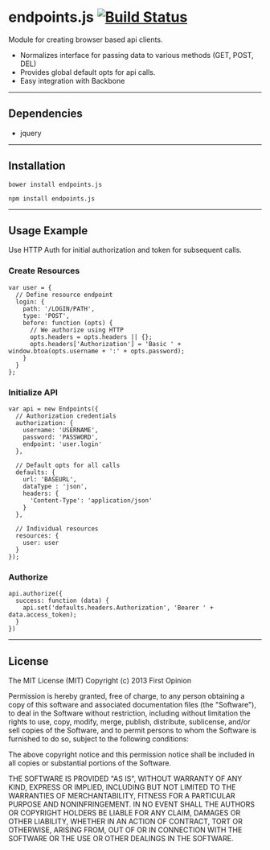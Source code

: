 endpoints.js [![Build Status](https://travis-ci.org/firstopinion/endpoints.js.png)](https://travis-ci.org/firstopinion/endpoints.js)
============

Module for creating browser based api clients.

* Normalizes interface for passing data to various methods (GET, POST, DEL)
* Provides global default opts for api calls.
* Easy integration with Backbone

---


Dependencies
------------

* jquery

---


Installation
------------

`bower install endpoints.js`

`npm install endpoints.js`

---


Usage Example
-------------

Use HTTP Auth for initial authorization and token for subsequent calls.

### Create Resources

```
var user = {
  // Define resource endpoint
  login: {
    path: '/LOGIN/PATH',
    type: 'POST',
    before: function (opts) {
      // We authorize using HTTP
      opts.headers = opts.headers || {};
      opts.headers['Authorization'] = 'Basic ' + window.btoa(opts.username + ':' + opts.password);
    }
  }
};
```


### Initialize API


```
var api = new Endpoints({
  // Authorization credentials
  authorization: {
    username: 'USERNAME',
    password: 'PASSWORD',
    endpoint: 'user.login'
  },

  // Default opts for all calls
  defaults: {
    url: 'BASEURL',
    dataType : 'json',
    headers: {
      'Content-Type': 'application/json'
    }
  },

  // Individual resources
  resources: {
    user: user
  }
});
```

### Authorize


```
api.authorize({
  success: function (data) {
    api.set('defaults.headers.Authorization', 'Bearer ' + data.access_token);
  }
})
```

---


License
-------

The MIT License (MIT) Copyright (c) 2013 First Opinion

Permission is hereby granted, free of charge, to any person obtaining a copy of this software and associated documentation files (the "Software"), to deal in the Software without restriction, including without limitation the rights to use, copy, modify, merge, publish, distribute, sublicense, and/or sell copies of the Software, and to permit persons to whom the Software is furnished to do so, subject to the following conditions:

The above copyright notice and this permission notice shall be included in all copies or substantial portions of the Software.

THE SOFTWARE IS PROVIDED "AS IS", WITHOUT WARRANTY OF ANY KIND, EXPRESS OR IMPLIED, INCLUDING BUT NOT LIMITED TO THE WARRANTIES OF MERCHANTABILITY, FITNESS FOR A PARTICULAR PURPOSE AND NONINFRINGEMENT. IN NO EVENT SHALL THE AUTHORS OR COPYRIGHT HOLDERS BE LIABLE FOR ANY CLAIM, DAMAGES OR OTHER LIABILITY, WHETHER IN AN ACTION OF CONTRACT, TORT OR OTHERWISE, ARISING FROM, OUT OF OR IN CONNECTION WITH THE SOFTWARE OR THE USE OR OTHER DEALINGS IN THE SOFTWARE.